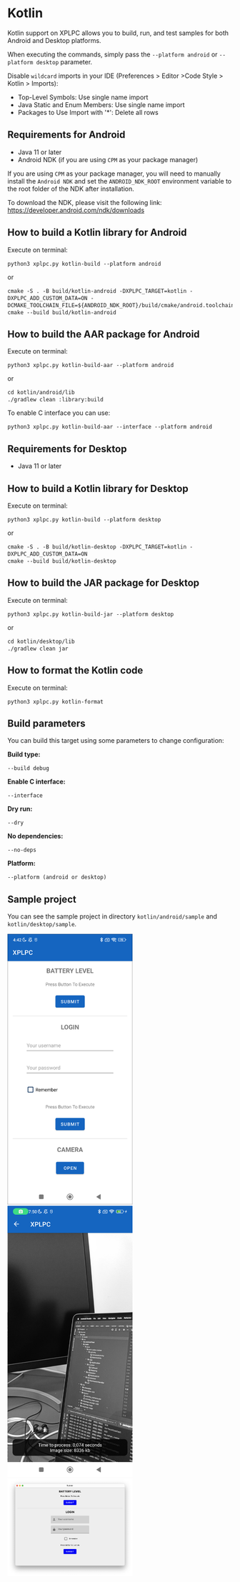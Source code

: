 # Kotlin

Kotlin support on XPLPC allows you to build, run, and test samples for both Android and Desktop platforms.

When executing the commands, simply pass the `--platform android` or `--platform desktop` parameter.

Disable `wildcard` imports in your IDE (Preferences > Editor >Code Style > Kotlin > Imports):

*   Top-Level Symbols: Use single name import
*   Java Static and Enum Members: Use single name import
*   Packages to Use Import with '\*': Delete all rows

## Requirements for Android

*   Java 11 or later
*   Android NDK (if you are using `CPM` as your package manager)

If you are using `CPM` as your package manager, you will need to manually install the `Android NDK` and set the `ANDROID_NDK_ROOT` environment variable to the root folder of the NDK after installation.

To download the NDK, please visit the following link: https://developer.android.com/ndk/downloads

## How to build a Kotlin library for Android

Execute on terminal:

    python3 xplpc.py kotlin-build --platform android

or

    cmake -S . -B build/kotlin-android -DXPLPC_TARGET=kotlin -DXPLPC_ADD_CUSTOM_DATA=ON -DCMAKE_TOOLCHAIN_FILE=${ANDROID_NDK_ROOT}/build/cmake/android.toolchain.cmake
    cmake --build build/kotlin-android

## How to build the AAR package for Android

Execute on terminal:

    python3 xplpc.py kotlin-build-aar --platform android

or

    cd kotlin/android/lib
    ./gradlew clean :library:build

To enable C interface you can use:

    python3 xplpc.py kotlin-build-aar --interface --platform android

## Requirements for Desktop

*   Java 11 or later

## How to build a Kotlin library for Desktop

Execute on terminal:

    python3 xplpc.py kotlin-build --platform desktop

or

    cmake -S . -B build/kotlin-desktop -DXPLPC_TARGET=kotlin -DXPLPC_ADD_CUSTOM_DATA=ON
    cmake --build build/kotlin-desktop

## How to build the JAR package for Desktop

Execute on terminal:

    python3 xplpc.py kotlin-build-jar --platform desktop

or

    cd kotlin/desktop/lib
    ./gradlew clean jar

## How to format the Kotlin code

Execute on terminal:

    python3 xplpc.py kotlin-format

## Build parameters

You can build this target using some parameters to change configuration:

**Build type:**

    --build debug

**Enable C interface:**

    --interface

**Dry run:**

    --dry

**No dependencies:**

    --no-deps

**Platform:**

    --platform (android or desktop)

## Sample project

You can see the sample project in directory `kotlin/android/sample` and `kotlin/desktop/sample`.

<img width="280" src="https://github.com/xplpc/xplpc/blob/main/extras/images/screenshot-android.png?raw=true">

<img width="280" src="https://github.com/xplpc/xplpc/blob/main/extras/images/screenshot-android2.png?raw=true">

<img width="280" src="https://github.com/xplpc/xplpc/blob/main/extras/images/screenshot-kotlin-cmp-macos.png?raw=true">
